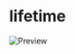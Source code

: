 # lifetime

![Preview](https://user-images.githubusercontent.com/7689783/50865197-ecce0600-13a4-11e9-8242-c0230dd055cb.png)